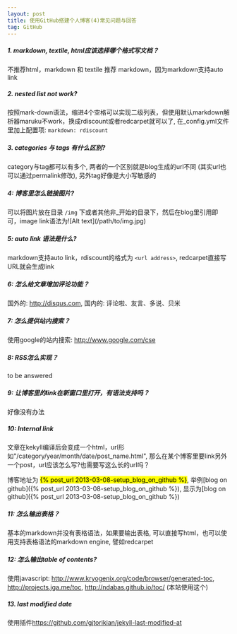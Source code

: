 ```yaml
---
layout: post
title: 使用GitHub搭建个人博客(4)常见问题与回答
tag: GitHub
---
```


##### 1. markdown, textile, html应该选择哪个格式写文档？

不推荐html，markdown 和 textile 推荐 markdown，因为markdown支持auto link

##### 2. nested list not work?

按照mark-down语法，缩进4个空格可以实现二级列表，但使用默认markdown解析器maruku不work，换成rdiscount或者redcarpet就可以了, 在\_config.yml文件里加上配置项: `markdown: rdiscount`

##### 3. categories 与 tags 有什么区别?

category与tag都可以有多个, 两者的一个区别就是blog生成的url不同 (其实url也可以通过permalink修改), 另外tag好像是大小写敏感的

##### 4: 博客里怎么链接图片?

可以将图片放在目录 `/img` 下或者其他非\_开始的目录下，然后在blog里引用即可，image link语法为\!\[Alt text]\(/path/to/img.jpg)

##### 5: auto link 语法是什么?

markdown支持auto link，rdiscount的格式为 `<url address>`, redcarpet直接写URL就会生成link

##### 6: 怎么给文章增加评论功能？

国外的: <http://disqus.com>, 国内的: 评论啦、友言、多说、贝米

##### 7: 怎么提供站内搜索？

使用google的站内搜索: <http://www.google.com/cse>

##### 8: RSS怎么实现？

to be answered

##### 9: 让博客里的link在新窗口里打开，有语法支持吗？

好像没有办法

##### 10: Internal link

文章在kekyll编译后会变成一个html，url形如"/category/year/month/date/post_name.html", 那么在某个博客里要link另外一个post，url应该怎么写?也需要写这么长的url吗？

博客地址为 <mark>&#123;% post_url 2013-03-08-setup_blog_on_github %}</mark>, 举例\[blog on github]\(&#123;% post_url 2013-03-08-setup_blog_on_github %}), 显示为[blog on github]({% post_url 2013-03-08-setup_blog_on_github %})

##### 11: 怎么输出表格？

基本的markdown并没有表格语法，如果要输出表格, 可以直接写html，也可以使用支持表格语法的markdown engine, 譬如redcarpet

##### 12: 怎么输出table of contents?

使用javascript: <http://www.kryogenix.org/code/browser/generated-toc>, <http://projects.jga.me/toc>, <http://ndabas.github.io/toc/> (本站使用这个)

##### 13. last modified date

使用插件<https://github.com/gjtorikian/jekyll-last-modified-at>